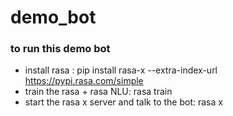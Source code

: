 # demo_bot
### to run this demo bot
* install rasa : pip install rasa-x --extra-index-url https://pypi.rasa.com/simple
* train the rasa + rasa NLU: rasa train
* start the rasa x server and talk to the bot: rasa x

